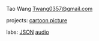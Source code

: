 Tao Wang Twang0357@gmail.com

projects:
[cartoon picture](projects/cartoon/index.html)

labs:
[JSON](labs/json/json.html)
[audio](labs/audio/audio.html)

